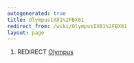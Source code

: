 ```yaml
---
autogenerated: true
title: OlympusIX81%2FBX61
redirect_from: /wiki/OlympusIX81%2FBX61
layout: page
---
```


1.  REDIRECT [Olympus](Olympus "wikilink")
